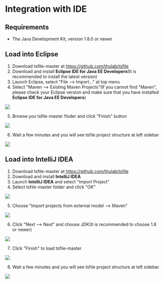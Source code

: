 # Integration with IDE

## Requirements
* The Java Development Kit, version 1.8.0 or newer

## Load into Eclipse

1. Download tsfile-master at https://github.com/thulab/tsfile
2. Download and install **Eclipse IDE for Java EE Developers**(It is recommended to install the latest version)
3. Launch Eclipse, select "File --> Import..." at top menu
4. Select "Maven --> Existing Maven Projects"(If you cannot find "Maven", please check your Eclipse version and make sure that you have installed **Eclipse IDE for Java EE Developers**)

![](http://tsfile.org/static/github-img/IDE/1.png)

5. Browse you tsfile-master floder and click "Finish" button

![](http://tsfile.org/static/github-img/IDE/2.png)

6. Wait a few minutes and you will see tsfile project structure at left sidebar

![](http://tsfile.org/static/github-img/IDE/3.png)

## Load into IntelliJ IDEA

1. Download tsfile-master at https://github.com/thulab/tsfile
2. Download and install **IntelliJ IDEA**
3. Launch **IntelliJ IDEA** and select "Import Project"
4. Select tsfile-master folder and click "OK" 

![](http://tsfile.org/static/github-img/IDE/7.png)

5. Choose "Import projects from external model --> Maven"

![](http://tsfile.org/static/github-img/IDE/4.png)

6. Click "Next --> Next" and choose JDK(It is recommended to choose 1.8 or newer)

![](http://tsfile.org/static/github-img/IDE/10.png)

7. Click "Finish" to load tsfile-master

![](http://tsfile.org/static/github-img/IDE/5.png)

8. Wait a few minutes and you will see tsfile project structure at left sidebar

![](http://tsfile.org/static/github-img/IDE/6.png)
